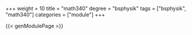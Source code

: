 +++
weight = 10
title = "math340"
degree = "bsphysik"
tags = ["bsphysik", "math340"]
categories = ["module"]
+++

{{< genModulePage >}}
